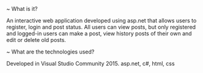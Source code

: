 ~ What is it?

An interactive web application developed using asp.net that allows users to register, login and post status. All users can view
posts, but only registered and logged-in users can make a post, view history posts of their own and edit or delete old 
posts.


~ What are the technologies used?

Developed in Visual Studio Community 2015. 
asp.net, c#, html, css
